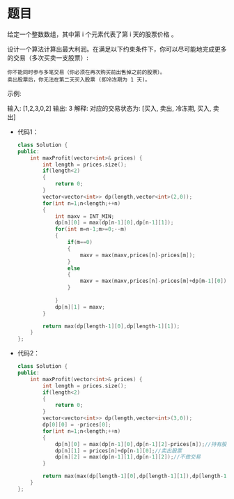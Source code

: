 # 题目
给定一个整数数组，其中第 i 个元素代表了第 i 天的股票价格 。​

设计一个算法计算出最大利润。在满足以下约束条件下，你可以尽可能地完成更多的交易（多次买卖一支股票）:

    你不能同时参与多笔交易（你必须在再次购买前出售掉之前的股票）。
    卖出股票后，你无法在第二天买入股票 (即冷冻期为 1 天)。

示例:

输入: [1,2,3,0,2]
输出: 3 
解释: 对应的交易状态为: [买入, 卖出, 冷冻期, 买入, 卖出]

* 代码1：
    ```C++
    class Solution {
    public:
        int maxProfit(vector<int>& prices) {
            int length = prices.size();
            if(length<2)
            {
                return 0;
            }
            vector<vector<int>> dp(length,vector<int>(2,0));
            for(int n=1;n<length;++n)
            {
                int maxv = INT_MIN;
                dp[n][0] = max(dp[n-1][0],dp[n-1][1]);
                for(int m=n-1;m>=0;--m)
                {
                    if(m==0)
                    {
                        maxv = max(maxv,prices[n]-prices[m]);
                    }
                    else
                    {
                        maxv = max(maxv,prices[n]-prices[m]+dp[m-1][0]);
                    }
                    
                }
                dp[n][1] = maxv;
            }

            return max(dp[length-1][0],dp[length-1][1]);
        }
    };
    ```


* 代码2：
    ```C++
    class Solution {
    public:
        int maxProfit(vector<int>& prices) {
            int length = prices.size();
            if(length<2)
            {
                return 0;
            }
            vector<vector<int>> dp(length,vector<int>(3,0));
            dp[0][0] = -prices[0];
            for(int n=1;n<length;++n)
            {
                dp[n][0] = max(dp[n-1][0],dp[n-1][2]-prices[n]);//持有股票
                dp[n][1] = prices[n]+dp[n-1][0];//卖出股票
                dp[n][2] = max(dp[n-1][1],dp[n-1][2]);//不做交易
            }

            return max(max(dp[length-1][0],dp[length-1][1]),dp[length-1][2]);
        }
    };
    ```
